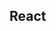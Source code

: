 

<!-- Start src/components/chat/server.js -->

## React

<!-- End src/components/chat/server.js -->

